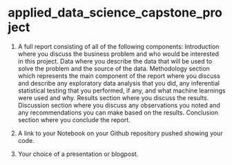 # applied_data_science_capstone_project

1. A full report consisting of all of the following components:
  Introduction where you discuss the business problem and who would be interested in this project.
  Data where you describe the data that will be used to solve the problem and the source of the data.
  Methodology section which represents the main component of the report where you discuss and describe any exploratory data analysis that you     did, any inferential statistical testing that you performed, if any, and what machine learnings were used and why.
  Results section where you discuss the results.
  Discussion section where you discuss any observations you noted and any recommendations you can make based on the results.
  Conclusion section where you conclude the report.

2. A link to your Notebook on your Github repository pushed showing your code.

3. Your choice of a presentation or blogpost.
